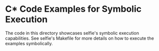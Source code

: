 # C\* Code Examples for Symbolic Execution

The code in this directory showcases selfie's symbolic execution capabilities. See selfie's Makefile for more details on how to execute the examples symbolically.